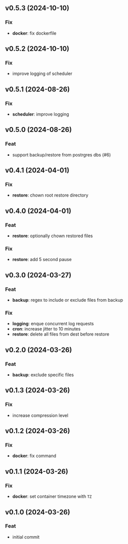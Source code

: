 ## v0.5.3 (2024-10-10)

### Fix

- **docker**: fix dockerfile

## v0.5.2 (2024-10-10)

### Fix

- improve logging of scheduler

## v0.5.1 (2024-08-26)

### Fix

- **scheduler**: improve logging

## v0.5.0 (2024-08-26)

### Feat

- support backup/restore from postrgres dbs (#6)

## v0.4.1 (2024-04-01)

### Fix

- **restore**: chown root restore directory

## v0.4.0 (2024-04-01)

### Feat

- **restore**: optionally chown restored files

### Fix

- **restore**: add 5 second pause

## v0.3.0 (2024-03-27)

### Feat

- **backup**: regex to include or exclude files from backup

### Fix

- **logging**: enque concurrent log requests
- **cron**: increase jitter to 10 minutes
- **restore**: delete all files from dest before restore

## v0.2.0 (2024-03-26)

### Feat

- **backup**: exclude specific files

## v0.1.3 (2024-03-26)

### Fix

- increase compression level

## v0.1.2 (2024-03-26)

### Fix

- **docker**: fix command

## v0.1.1 (2024-03-26)

### Fix

- **docker**: set container timezone with `TZ`

## v0.1.0 (2024-03-26)

### Feat

- initial commit
